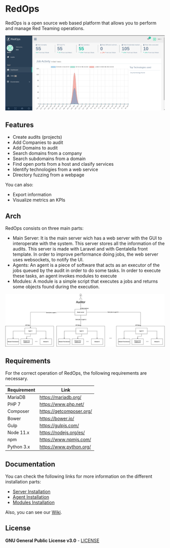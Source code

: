 # RedOps

RedOps is a open source web based platform that allows you to perform and manage Red Teaming operations.

[![Architecture](https://github.com/Inno-SVQ/RedOps/blob/master/documentation/Dashboard.png)](https://github.com/Inno-SVQ/RedOps/blob/master/documentation/Dashboard.png)

## Features

  - Create audits (projects)
  - Add Companies to audit
  - Add Domains to audit
  - Search domains from a company
  - Search subdomains from a domain
  - Find open ports from a host and clasify services
  - Identify technologies from a web service
  - Directory fuzzing from a webpage


You can also:
  - Export information 
  - Visualize metrics an KPIs

## Arch

RedOps consists on three main parts:
* Main Server: It is the main server wich has a web server with the GUI to interoperate with the system. This server stores all the information of the audits. This server is made with Laravel and with Gentalella front template. In order to improve performance doing jobs, the web server uses websockets, to notify the UI.
* Agents: An agent is a piece of software that acts as an executor of the jobs queued by the audit in order to do some tasks. In order to execute these tasks, an agent invokes modules to execute
* Modules: A module is a simple script that executes a jobs and returns some objects found during the execution.

[![Architecture](https://github.com/Inno-SVQ/RedOps/blob/master/documentation/architecture.jpg)](https://github.com/Inno-SVQ/RedOps/blob/master/documentation/architecture.jpg)


## Requirements

For the correct operation of RedOps, the following requirements are necessary.

| Requirement | Link |
| ------ | ------ |
| MariaDB | https://mariadb.org/ |
| PHP 7 | https://www.php.net/ |
| Composer | https://getcomposer.org/ |
| Bower | https://bower.io/ |
| Gulp | https://gulpjs.com/ |
| Node 11.x | https://nodejs.org/es/ |
| npm | https://www.npmjs.com/ |
| Python 3.x | https://www.python.org/ |

## Documentation
You can check the following links for more information on the different installation parts:

* [Server Installation][SI]
* [Agent Installation][AI]
* [Modules Installation][MI]

Also, you can see our [Wiki][WK]. 

License
----

**GNU General Public License v3.0** - [LICENSE][LS]

[LS]: <https://github.com/Inno-SVQ/RedOps/blob/master/LICENSE>
[WK]: <https://github.com/Inno-SVQ/RedOps/wiki>
[SI]: <https://github.com/Inno-SVQ/RedOps/wiki/Server-installation>
[AI]: <https://github.com/Inno-SVQ/RedOps/wiki/Agent-installation>
[MI]: <https://github.com/Inno-SVQ/RedOps/wiki/Module-Installation>



